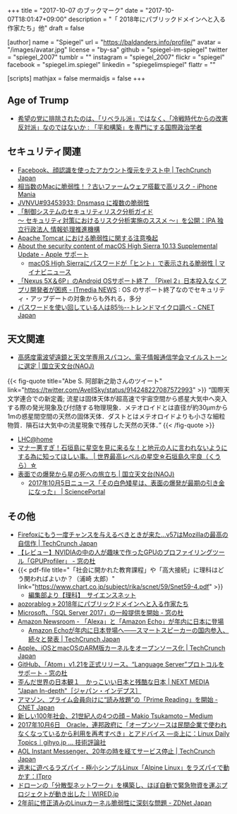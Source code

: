 +++
title = "2017-10-07 のブックマーク"
date =  "2017-10-07T18:01:47+09:00"
description = "「 2018年にパブリックドメインへと入る作家たち」他"
draft = false

[author]
name      = "Spiegel"
url       = "https://baldanders.info/profile/"
avatar    = "/images/avatar.jpg"
license   = "by-sa"
github    = "spiegel-im-spiegel"
twitter   = "spiegel_2007"
tumblr    = ""
instagram = "spiegel_2007"
flickr    = "spiegel"
facebook  = "spiegel.im.spiegel"
linkedin  = "spiegelimspiegel"
flattr    = ""

[scripts]
  mathjax = false
  mermaidjs = false
+++

## Age of Trump

- [希望の党に排除されたのは、「リベラル派」ではなく、「冷戦時代からの改憲反対派」なのではないか : 「平和構築」を専門にする国際政治学者](http://shinodahideaki.blog.jp/archives/21011773.html)

## セキュリティ関連

- [Facebook、顔認識を使ったアカウント復元をテスト中 | TechCrunch Japan](http://jp.techcrunch.com/2017/09/30/20170929facebook-face-id/)
- [相当数のMacに脆弱性！？古いファームウェア搭載で高リスク - iPhone Mania](https://iphone-mania.jp/news-187526/)
- [JVNVU#93453933: Dnsmasq に複数の脆弱性](http://jvn.jp/vu/JVNVU93453933/)
- [「制御システムのセキュリティリスク分析ガイド<br />～ セキュリティ対策におけるリスク分析実施のススメ ～」を公開：IPA 独立行政法人 情報処理推進機構](https://www.ipa.go.jp/security/controlsystem/riskanalysis.html)
- [Apache Tomcat における脆弱性に関する注意喚起](http://www.jpcert.or.jp/at/2017/at170038.html)
- [About the security content of macOS High Sierra 10.13 Supplemental Update - Apple サポート](https://support.apple.com/ja-jp/HT208165)
    - [macOS High Sierraにパスワードが「ヒント」で表示される脆弱性 | マイナビニュース](http://news.mynavi.jp/news/2017/10/06/198/)
- [「Nexus 5X＆6P」のAndroid OSサポート終了　「Pixel 2」日本投入なくアプリ開発者が困惑 - ITmedia NEWS](http://www.itmedia.co.jp/news/articles/1710/06/news108.html) : OS のサポート終了なのでセキュリティ・アップデートの対象からも外れる，多分
- [パスワードを使い回している人は85％--トレンドマイクロ調べ - CNET Japan](https://japan.cnet.com/article/35108356/)

## 天文関連

- [高感度電波望遠鏡と天文学専用スパコン、電子情報通信学会マイルストーンに選定 | 国立天文台(NAOJ)](https://www.nao.ac.jp/news/topics/2017/20171002-ieice.html)

{{< fig-quote title="Abe S. 阿部新之助さんのツイート" link="https://twitter.com/AvellSky/status/914248227087572993" >}}
<q>国際天文学連合での新定義; 流星は固体天体が超高速で宇宙空間から惑星大気中へ突入する際の発光現象及び付随する物理現象．メテオロイドとは直径が約30μmから1mの惑星間空間の天然の固体天体．ダストとはメテオロイドよりも小さな細粒物質．隕石は大気中の流星現象で残存した天然の天体．</q>
{{< /fig-quote >}}

- [LHC@home](https://lhcathome.cern.ch/lhcathome/)
- [マナー悪すぎ！石垣島に星空を見に来るな！と地元の人に言われないようにする為に知ってほしい事。 | 世界最高レベルの星空☆石垣島久宇良（くうら）☆](http://goattours.com/2017/10/02/%e7%9f%b3%e5%9e%a3%e5%b3%b6%e3%81%ab%e6%98%9f%e7%a9%ba%e3%82%92%e8%a6%8b%e3%81%ab%e6%9d%a5%e3%82%8b%e3%81%aa%ef%bc%81%e3%81%a8%e5%9c%b0%e5%85%83%e3%81%ae%e4%ba%ba%e3%81%ab%e8%a8%80%e3%82%8f%e3%82%8c/)
- [表面での爆発から星の死への旅立ち | 国立天文台(NAOJ)](https://www.nao.ac.jp/news/science/2017/20171005-subaru-cfca.html)
    - [2017年10月5日ニュース「その白色矮星は、表面の爆発が最期の引き金になった」 | SciencePortal](http://scienceportal.jst.go.jp/news/newsflash_review/newsflash/2017/10/20171005_01.html)

## その他

- [Firefoxにもう一度チャンスを与えるべきときが来た…v57はMozillaの最高の自信作 | TechCrunch Japan](http://jp.techcrunch.com/2017/09/30/20170929its-time-to-give-firefox-another-chance/)
- [【レビュー】NVIDIAの中の人が趣味で作ったGPUのプロファイリングツール「GPUProfiler」 - 窓の杜](http://forest.watch.impress.co.jp/docs/review/1083619.html)
- {{< pdf-file title="「社会に開かれた教育課程」や「高大接続」に理科はどう関わればよいか？（浦崎 太郎）" link="https://www.chart.co.jp/subject/rika/scnet/59/Snet59-4.pdf" >}}
    - [編集部より【理科】　サイエンスネット](https://www.chart.co.jp/subject/rika/rika_scnet.html)
- [aozorablog » 2018年にパブリックドメインへと入る作家たち](http://www.aozora.gr.jp/aozorablog/?p=3998)
- [Microsoft、「SQL Server 2017」の一般提供を開始 - 窓の杜](http://forest.watch.impress.co.jp/docs/news/1084269.html)
- [Amazon Newsroom - 「Alexa」と「Amazon Echo」が年内に日本に登場](https://amazon-press.jp/Top-Navi/Press-releases/Presselist/Press-release/amazon/jp/Devices/2017/Amazon-Alexa-1002/)
    - [Amazon Echoが年内に日本登場へ——スマートスピーカーの国内参入、続々と発表 | TechCrunch Japan](http://jp.techcrunch.com/2017/10/02/amazon-echo-will-come-to-japan-in-2017/)
- [Apple、iOSとmacOSのARM版カーネルをオープンソース化 | TechCrunch Japan](http://jp.techcrunch.com/2017/10/02/20171001apple-open-sourced-the-kernel-of-ios-and-macos-for-arm-processors/)
- [GitHub、「Atom」v1.21を正式リリース。“Language Server”プロトコルをサポート - 窓の杜](http://forest.watch.impress.co.jp/docs/news/1084268.html)
- [歪んだ世界の日本観１　かっこいい日本と残酷な日本 | NEXT MEDIA "Japan In-depth"［ジャパン・インデプス］](http://japan-indepth.jp/?p=36376)
- [アマゾン、プライム会員向けに“読み放題”の「Prime Reading」を開始 - CNET Japan](https://japan.cnet.com/article/35108343/)
- [新しい100年社会、21世紀人の4つの顔 – Makio Tsukamoto – Medium](https://medium.com/@tsukamoto/%E6%96%B0%E3%81%97%E3%81%84100%E5%B9%B4%E7%A4%BE%E4%BC%9A-21%E4%B8%96%E7%B4%80%E4%BA%BA%E3%81%AE4%E3%81%A4%E3%81%AE%E9%A1%94-a09dfd214481)
- [2017年10月6日　Oracle，連邦政府に「オープンソースは民間企業で使われなくなっているから利用を再考すべき」とアドバイス ―炎上に：Linux Daily Topics｜gihyo.jp … 技術評論社](http://gihyo.jp/admin/clip/01/linux_dt/201710/06)
- [AOL Instant Messenger、20年の時を経てサービス停止 | TechCrunch Japan](http://jp.techcrunch.com/2017/10/07/20171006aol-instant-messenger-shut-down/)
- [週末に遊べるラズパイ - 極小シンプルLinux「Alpine Linux」をラズパイで動かす：ITpro](http://itpro.nikkeibp.co.jp/atcl/column/17/041900152/100500025/)
- [ドローンの「分散型ネットワーク」を構築し、ほぼ自動で緊急物資を運ぶプロジェクトが動き出した｜WIRED.jp](https://wired.jp/2017/10/05/drones-in-switzerlands/)
- [2年前に修正済みのLinuxカーネル脆弱性に深刻な問題 - ZDNet Japan](https://japan.zdnet.com/article/35108171/)
